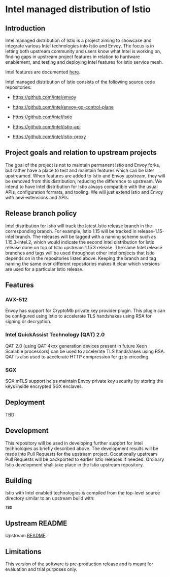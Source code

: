 # Intel managed distribution of Istio

## Introduction

Intel managed distribution of Istio is a project aiming to showcase and
integrate various Intel technologies into Istio and Envoy. The focus is
in letting both upstream community and users know what Intel is working
on, finding gaps in upstream project features in relation to hardware
enablement, and testing and deploying Intel features for Istio service
mesh.

Intel features are documented [here](https://intel.github.io/istio).

Intel managed distribution of Istio consists of the following source
code repositories:

* https://github.com/intel/envoy

* https://github.com/intel/envoy-go-control-plane

* https://github.com/intel/istio

* https://github.com/intel/istio-api

* https://github.com/intel/istio-proxy

## Project goals and relation to upstream projects

The goal of the project is not to maintain permanent Istio and Envoy
forks, but rather have a place to test and maintain features which can
be later upstreamed. When features are added to Istio and Envoy
upstream, they will be removed from this distribution, reducing the
difference to upstream. We intend to have Intel distribution for Istio
always compatible with the usual APIs, configuration formats, and
tooling. We will just extend Istio and Envoy with new extensions and
APIs.

## Release branch policy

Intel distribution for Istio will track the latest Istio release branch
in the corresponding branch. For example, Istio 1.15 will be tracked in
release-1.15-intel branch. The releases will be tagged with a naming
scheme such as 1.15.3-intel.2, which would indicate the second
Intel distribution for Istio release done on top of Istio upstream
1.15.3 release. The same Intel release branches and tags will be used
throughout other Intel projects that Istio depends on in the
repositories listed above. Keeping the branch and tag naming the same
over different repositories makes it clear which versions are used for
a particular Istio release.

## Features

### AVX-512

Envoy has support for CryptoMb private key provider plugin. This plugin
can be configured using Istio to accelerate TLS handshakes using RSA
for signing or decryption.

### Intel QuickAssist Technology (QAT) 2.0

QAT 2.0 (using QAT 4xxx generation devices present in future Xeon
Scalable processors) can be used to accelerate TLS handshakes using
RSA. QAT is also used to accelerate HTTP compression for gzip
encoding.

### SGX

SGX mTLS support helps maintain Envoy private key security by storing
the keys inside encrypted SGX enclaves.

## Deployment

TBD

## Development

This repository will be used in developing further support for
Intel technologies as briefly described above. The development
results will be made into Pull Requests for the upstream project.
Occationally upstream Pull Requests will be backported to earlier Istio
releases if needed. Ordinary Istio development shall take place in the
Istio upstream repository.

## Building

Istio with Intel enabled technologies is compiled from the top-level
source directory similar to an upstream build with:
```
TBD
```

## Upstream README

Upstream [README](/README.md).

## Limitations

This version of the software is pre-production release and is meant for
evaluation and trial purposes only.
